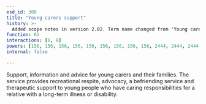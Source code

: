 ```yaml
---
esd_id: 300
title: "Young carers support"
history: >-
  Added scope notes in version 2.02. Term name changed from 'Young carers' to 'Children and young people - young carers - support and advice' in version 3.00. Name changed to 'Young carers support' in version 4.00.
function: 61
interactions: [6, 8]
powers: [156, 156, 156, 156, 156, 156, 156, 156, 156, 2444, 2444, 2444, 2444, 2444, 2444, 2444, 2444, 2444, 2445, 2445, 2445, 2445, 2445, 2445, 2445, 2445, 2445, 2445, 2470, 2470, 2470, 3026, 3026, 3026, 3026, 3026, 3026, 3027, 3027, 3027, 3027, 3027, 3027, 3029, 3029, 3029, 3029, 3029, 3029]
internal: false

---
```


Support, information and advice for young carers and their families. The service provides recreational respite, advocacy, a befriending service and therapeutic support to young people who have caring responsibilities for a relative with a long-term illness or disability.

